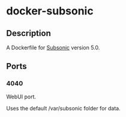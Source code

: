 # docker-subsonic

## Description

A Dockerfile for [Subsonic](http://www.subsonic.org/) version 5.0.

## Ports

### 4040

WebUI port.

Uses the default /var/subsonic folder for data.
